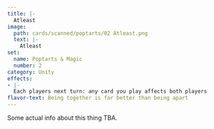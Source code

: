 ```yaml
---
title: |-
  Atleast
image: 
  path: cards/scanned/poptarts/02 Atleast.png
  text: |-
    Atleast
set:
  name: Poptarts & Magic
  number: 2
category: Unity
effects: 
- |-
  Each players next turn: any card you play affects both players
flavor-text: Being together is far better than being apart
---
```

Some actual info about this thing TBA.
